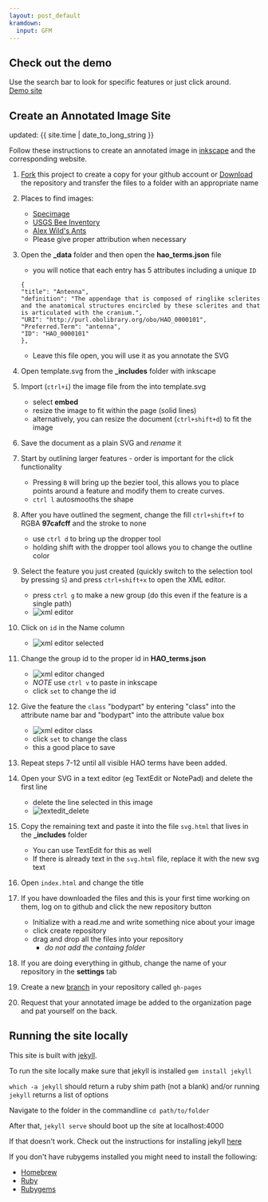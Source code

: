 ```yaml
---
layout: post_default
kramdown:
  input: GFM
---
```

## Check out the demo
Use the search bar to look for specific features or just click around.  
[Demo site](http://collinschwantes.github.io/Annotated_Ultras/)

## Create an Annotated Image Site

updated: {{ site.time | date_to_long_string }}

Follow these instructions to create an annotated image in [inkscape](https://inkscape.org/en/) and the corresponding website. 

1.  [Fork](https://github.com/Annotated-Ultras/Template_Site#fork-destination-box) this project to create a copy for your github account or 
[Download](https://github.com/Annotated-Ultras/Template_Site/archive/master.zip) the repository and transfer the files to a folder with an appropriate name
2.  Places to find images:
    - [Specimage](http://specimage.osu.edu/)
    - [USGS Bee Inventory](https://www.flickr.com/photos/usgsbiml/)
    - [Alex Wild's Ants](http://www.alexanderwild.com/Ants/Taxonomic-List-of-Ant-Genera)
    - Please give proper attribution when necessary
3.  Open the **_data** folder and then open the **hao_terms.json** file
    -  you will notice that each entry has 5 attributes including a unique `ID`  
    
    ```
    {  
    "title": "Antenna",  
    "definition": "The appendage that is composed of ringlike sclerites and the anatomical structures encircled by these sclerites and that is articulated with the cranium.",  
    "URI": "http://purl.obolibrary.org/obo/HAO_0000101",  
    "Preferred.Term": "antenna",  
    "ID": "HAO_0000101"  
    },  
    ```

    -  Leave this file open, you will use it as you annotate the SVG
5.  Open template.svg from the **_includes** folder with inkscape
6.  Import (`ctrl+i`) the image file from the into template.svg 
    - select **embed**
    - resize the image to fit within the page (solid lines) 
    - alternatively, you can resize the document (`ctrl+shift+d`) to fit the image
7.  Save the document as a plain SVG and *rename* it
7.  Start by outlining larger features - order is important for the click functionality 
    - Pressing `B` will bring up the bezier tool, this allows you to place points around a feature and modify them to create curves. 
    - `ctrl l` autosmooths the shape
8.  After you have outlined the segment, change the fill `ctrl+shift+f` to RGBA **97cafcff** and the stroke to none
    * use `ctrl d` to bring up the dropper tool 
    * holding shift with the dropper tool allows you to change the outline color
9.  Select the feature you just created (quickly switch to the selection tool by pressing `S`) and press `ctrl+shift+x` to open the XML editor. 
    - press `ctrl g` to make a new group (do this even if the feature is a single path)
    - ![xml editor](https://raw.githubusercontent.com/collinschwantes/Annotated_Ultras/master/Screenshot%202016-03-21%2013.00.40.png)
10. Click on `id` in the Name column
    - ![xml editor selected](https://raw.githubusercontent.com/collinschwantes/Annotated_Ultras/master/Screenshot%202016-03-21%2013.05.37.png)
11. Change the group id to the proper id in **HAO_terms.json**
    - ![xml editor changed](https://raw.githubusercontent.com/collinschwantes/Annotated_Ultras/master/Screenshot%202016-03-21%2013.07.36.png)
    - *NOTE* use `ctrl v` to paste in inkscape
    - click `set` to change the id
12. Give the feature the `class` "bodypart" by entering "class" into the attribute name bar and "bodypart" into the attribute value box
    - ![xml editor class](https://raw.githubusercontent.com/collinschwantes/Annotated_Ultras/master/Screenshot%202016-03-21%2013.23.56.png)
    - click `set` to change the class
    - this a good place to save
13. Repeat steps 7-12 until all visible HAO terms have been added. 
14. Open your SVG in a text editor (eg TextEdit or NotePad) and delete the first line 
    - delete the line selected in this image
    - ![textedit_delete](https://raw.githubusercontent.com/collinschwantes/Annotated_Ultras/master/Screenshot%202016-03-21%2013.31.42.png)
15. Copy the remaining text and paste it into the file `svg.html` that lives in the **_includes** folder 
    - You can use TextEdit for this as well
    - If there is already text in the `svg.html` file, replace it with the new svg text
16. Open `index.html` and change the title
17. If you have downloaded the files and this is your first time working on them, log on to github and click the new repository button
    - Initialize with a read.me and write something nice about your image
    - click create repository
    - drag and drop all the files into your repository
      - *do not add the containg folder*   
18. If you are doing everything in github, change the name of your repository in the **settings** tab
19. Create a new [branch](https://help.github.com/articles/creating-and-deleting-branches-within-your-repository/) in your repository called `gh-pages`
19. Request that your annotated image be added to the organization page and pat yourself on the back. 

## Running the site locally

This site is built with [jekyll](https://jekyllrb.com/). 

To run the site locally make sure that jekyll is installed 
`gem install jekyll`

`which -a jekyll` should return a ruby shim path (not a blank)
and/or running `jekyll` returns a list of options

Navigate to the folder in the commandline `cd path/to/folder` 

After that, `jekyll serve` should boot up the site at localhost:4000


If that doesn't work. Check out the instructions for installing jekyll [here](https://jekyllrb.com/docs/installation/) 

If you don't have rubygems installed you might need to install the following:  

*  [Homebrew](http://brew.sh/)
*  [Ruby](https://www.ruby-lang.org/en/documentation/installation/)
*  [Rubygems](https://rubygems.org/pages/download)
